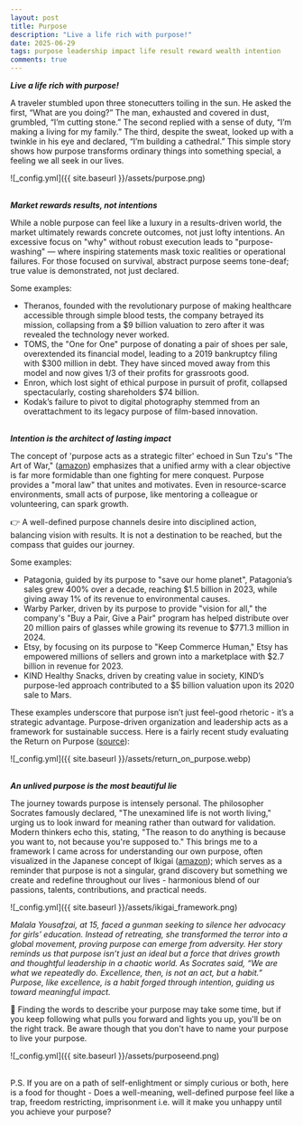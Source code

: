 ```yaml
---
layout: post
title: Purpose
description: "Live a life rich with purpose!"
date: 2025-06-29
tags: purpose leadership impact life result reward wealth intention
comments: true
---
```


***Live a life rich with purpose!***

A traveler stumbled upon three stonecutters toiling in the sun. He asked the first, “What are you doing?” The man, exhausted and covered in dust, grumbled, “I’m cutting stone.” The second replied with a sense of duty, “I’m making a living for my family.” The third, despite the sweat, looked up with a twinkle in his eye and declared, “I’m building a cathedral.” This simple story shows how purpose transforms ordinary things into something special, a feeling we all seek in our lives.

![_config.yml]({{ site.baseurl }}/assets/purpose.png)

\
***Market rewards results, not intentions***

While a noble purpose can feel like a luxury in a results-driven world, the market ultimately rewards concrete outcomes, not just lofty intentions. An excessive focus on "why" without robust execution leads to "purpose-washing" — where inspiring statements mask toxic realities or operational failures. For those focused on survival, abstract purpose seems tone-deaf; true value is demonstrated, not just declared.

Some examples:
- Theranos, founded with the revolutionary purpose of making healthcare accessible through simple blood tests, the company betrayed its mission, collapsing from a $9 billion valuation to zero after it was revealed the technology never worked.
- TOMS, the "One for One" purpose of donating a pair of shoes per sale, overextended its financial model, leading to a 2019 bankruptcy filing with $300 million in debt. They have sinced moved away from this model and now gives 1/3 of their profits for grassroots good.
- Enron, which lost sight of ethical purpose in pursuit of profit, collapsed spectacularly, costing shareholders $74 billion.
- Kodak’s failure to pivot to digital photography stemmed from an overattachment to its legacy purpose of film-based innovation.

\
***Intention is the architect of lasting impact***

The concept of 'purpose acts as a strategic filter' echoed in Sun Tzu's "The Art of War," (<a href="https://amzn.to/4lGPyLc" target="_blank">amazon</a>) emphasizes that a unified army with a clear objective is far more formidable than one fighting for mere conquest. Purpose provides a "moral law" that unites and motivates.  Even in resource-scarce environments, small acts of purpose, like mentoring a colleague or volunteering, can spark growth.

👉 A well-defined purpose channels desire into disciplined action, balancing vision with results. It is not a destination to be reached, but the compass that guides our journey.

Some examples:
- Patagonia, guided by its purpose to "save our home planet", Patagonia’s sales grew 400% over a decade, reaching $1.5 billion in 2023, while giving away 1% of its revenue to environmental causes.
- Warby Parker, driven by its purpose to provide "vision for all," the company's "Buy a Pair, Give a Pair" program has helped distribute over 20 million pairs of glasses while growing its revenue to $771.3 million in 2024.
- Etsy, by focusing on its purpose to "Keep Commerce Human," Etsy has empowered millions of sellers and grown into a marketplace with $2.7 billion in revenue for 2023.
- KIND Healthy Snacks, driven by creating value in society, KIND’s purpose-led approach contributed to a $5 billion valuation upon its 2020 sale to Mars.

These examples underscore that purpose isn’t just feel-good rhetoric - it’s a strategic advantage. Purpose-driven organization and leadership acts as a framework for sustainable success. Here is a fairly recent study evaluating the Return on Purpose ([source](https://corpgov.law.harvard.edu/2020/11/09/the-return-on-purpose-before-and-during-a-crisis/)):

![_config.yml]({{ site.baseurl }}/assets/return_on_purpose.webp)

\
***An unlived purpose is the most beautiful lie***

The journey towards purpose is intensely personal. The philosopher Socrates famously declared, "The unexamined life is not worth living," urging us to look inward for meaning rather than outward for validation. Modern thinkers echo this, stating, "The reason to do anything is because you want to, not because you're supposed to." This brings me to a framework I came across for understanding our own purpose, often visualized in the Japanese concept of Ikigai (<a href="https://amzn.to/4eV323T" target="_blank">amazon</a>); which serves as a reminder that purpose is not a singular, grand discovery but something we create and redefine throughout our lives - harmonious blend of our passions, talents, contributions, and practical needs.

![_config.yml]({{ site.baseurl }}/assets/ikigai_framework.png)


*Malala Yousafzai, at 15, faced a gunman seeking to silence her advocacy for girls’ education. Instead of retreating, she transformed the terror into a global movement, proving purpose can emerge from adversity. Her story reminds us that purpose isn’t just an ideal but a force that drives growth and thoughtful leadership in a chaotic world. As Socrates said, “We are what we repeatedly do. Excellence, then, is not an act, but a habit.” Purpose, like excellence, is a habit forged through intention, guiding us toward meaningful impact.*


🎯 Finding the words to describe your purpose may take some time, but if you keep following what pulls you forward and lights you up, you'll be on the right track. Be aware though that you don't have to name your purpose to live your purpose.

![_config.yml]({{ site.baseurl }}/assets/purposeend.png)

<br/>
P.S. If you are on a path of self-enlightment or simply curious or both, here is a food for thought - Does a well-meaning, well-defined purpose feel like a trap, freedom restricting, imprisonment i.e. will it make you unhappy until you achieve your purpose?
